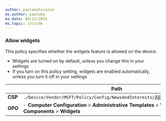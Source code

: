 ```yaml
---
author: paolomatarazzo
ms.author: paoloma
ms.date: 04/11/2024
ms.topic: include
---
```


### Allow widgets

This policy specifies whether the widgets feature is allowed on the device.

- Widgets are turned on by default, unless you change this in your settings
- If you turn on this policy setting, widgets are enabled automatically, unless you turn it off in your settings

|  | Path |
|--|--|
| **CSP** | `./Device/Vendor/MSFT/Policy/Config/NewsAndInterests/`[AllowNewsAndInterests](/windows/client-management/mdm/policy-csp-newsandinterests#allownewsandinterests) |
| **GPO** | - **Computer Configuration**  > **Administrative Templates** > **Windows Components** > **Widgets** |
